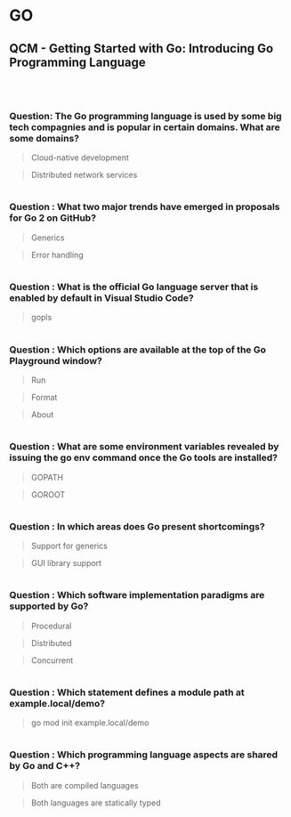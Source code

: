 # GO 

## QCM - Getting Started with Go: Introducing Go Programming Language
<br>
<br>


### **Question**: The Go programming language is used by some big tech compagnies and is popular in certain domains. What are some domains?

> Cloud-native development

> Distributed network services


#
### **Question** : What two major trends have emerged in proposals for Go 2 on GitHub?

> Generics

> Error handling


#
### **Question** : What is the official Go language server that is enabled by default in Visual Studio Code?

> gopls


#
### **Question** : Which options are available at the top of the Go Playground window?

> Run

> Format

> About


#
### **Question** : What are some environment variables revealed by issuing the go env command once the Go tools are installed?

> GOPATH

> GOROOT


#
### **Question** : In which areas does Go present shortcomings?

> Support for generics

> GUI library support


#
### **Question** : Which software implementation paradigms are supported by Go?

> Procedural

> Distributed

> Concurrent


#
### **Question** : Which statement defines a module path at example.local/demo?

> go mod init example.local/demo


#
### **Question** : Which programming language aspects are shared by Go and C++?

> Both are compiled languages

> Both languages are statically typed